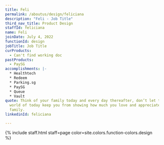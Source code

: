 ```yaml
---
title: Feli
permalink: /aboutus/design/feliciana
description: "Feli - Job Title"
third_nav_title: Product Design
staffId: feliciana
name: Feli
joinDate: July 4, 2022
functionId: design
jobTitle: Job Title
curProducts:
  - Can't find working doc
pastProducts:
  - PaySG
accomplishments: |-
  * Healthtech 
  * Redeem
  * Parking.sg 
  * PaySG
  * Queue
  * Vault
quote: Think of your family today and every day thereafter, don’t let the busy
  world of today keep you from showing how much you love and appreciate your
  family.
linkedinId: feliciana

---
```


{% include staff.html staff=page color=site.colors.function-colors.design %}
